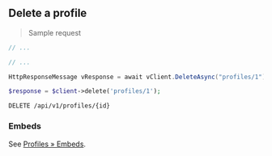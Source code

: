 ## Delete a profile

> Sample request

```java
// ...
```

```c
// ...
```

```csharp
HttpResponseMessage vResponse = await vClient.DeleteAsync("profiles/1");
```

```php
$response = $client->delete('profiles/1');
```

`DELETE /api/v1/profiles/{id}`

### Embeds

See [Profiles &raquo; Embeds](#embeds-for-profiles).
